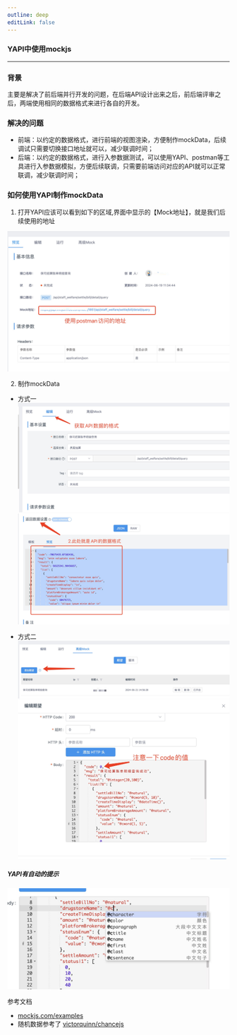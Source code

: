 ```yaml
---
outline: deep
editLink: false
---
```


### YAPI中使用mockjs

---

### 背景

主要是解决了前后端并行开发的问题，在后端API设计出来之后，前后端评审之后，两端使用相同的数据格式来进行各自的开发。

### 解决的问题

- 前端：以约定的数据格式，进行前端的视图渲染，方便制作mockData，后续调试只需要切换接口地址就可以，减少联调时间；
- 后端：以约定的数据格式，进行入参数据测试，可以使用YAPI、postman等工具进行入参数据模拟，方便后续联调，只需要前端访问对应的API就可以正常联调，减少联调时间；

### 如何使用YAPI制作mockData

1. 打开YAPI应该可以看到如下的区域,界面中显示的【Mock地址】，就是我们后续使用的地址

![第一步](./yapi001.jpg)

2. 制作mockData
- 方式一
![第20步](./yapi0020.jpg)
![第21步](./yapi0021.jpg)


- 方式二
![第30步](./yapi0030.jpg)
![第31步](./yapi0031.jpg)


##### YAPI有自动的提示
![YAPI提示](./yapi0040.jpg)


参考文档

- [mockjs.com/examples](http://mockjs.com/examples.html)
- 随机数据参考了 [victorquinn/chancejs](https://chancejs.com/)